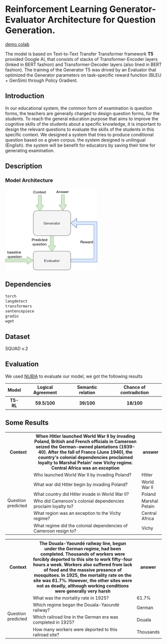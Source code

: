 # Reinforcement Learning Generator-Evaluator Architecture for Question Generation. 
[demo colab](https://colab.research.google.com/drive/1AQP9ELGoTOuZw6XPGitzw6_uKUAnO8Z5?usp=sharing)
  
The model is based on Text-to-Text Transfer Transformer framework **T5** provided Google AI, that consists of stacks of Transformer-Encoder layers (linked in BERT fashion) and Transformer-Decoder layers (also lined in BERT fashion). The training of the Generator T5 was drived by an Evaluator that optimized the Generator parameters on task-specific reward function (BLEU + GenSim) through Policy Gradient.


## Introduction 
In our educational system, the common form of examination is question forms, the teachers are generally charged to design question forms, for the students. To reach the general education purpose that aims to improve the cognitive skills of the students about a specific knowledge, it is important to design the relevant questions to evaluate the skills of the students in this specific context. We designed a system that tries to produce conditional question based on a given corpus. the system designed is unilingual (English). the system will be benefit for educators by saving their time for generating examination.  


## Description
### Model Architecture
![alt text](https://github.com/lkwate/neural-question-generation/blob/master/images/model-rl.png)

## Dependencies

```
torch
langdetect
transformers
sentencepiece
gradio
wget
```

## Dataset
SQUAD v.2

## Evaluation
We used [NUBIA](https://wl-research.github.io/blog/2020/04/29/introducing-nubia.html) to evaluate our model, we got the following results
<table>
  <tr>
    <th>Model</th>
    <th> Logical Agreement </th>
    <th> Semantic relation </th>
    <th> Chance of contradiction </th>
  </tr>
  <tr>
    <th>T5-RL</th>
    <th> 59.5/100 </th>
    <th> 39/100 </th>
    <th> 18/100 </th>
  </tr>
</table>



## Some Results

<table>
  <tr>
    <th>Context</th>
    <th> When Hitler launched World War II by invading Poland, British and French officials in Cameroon seized the German-owned plantations (1939-40). After the fall of France (June 1940), the country's colonial dependencies proclaimed loyalty to Marshal Petain' new Vichy regime. Central Africa was an exception</th>
    <th>answer</th>
  </tr>
  <tr>
    <td rowspan="6">Question predicted</td>
    <td>Who launched World War II by invading Poland?</td>
    <td>Hitler</td>
  </tr>
  <tr>
    <td>What war did Hitler begin by invading Poland?</td>
    <td>World War II</td>
  </tr>
  <tr>
    <td>What country did Hitler invade in World War II?</td>
    <td>Poland</td>
  </tr>
  <tr>
    <td>Who did Cameroon's colonial dependencies proclaim loyalty to?</td>
    <td>Marshal Petain</td>
  </tr>
  <tr>
    <td>What region was an exception to the Vichy regime?</td>
    <td>Central Africa</td>
  </tr>
  <tr>
    <td>What regime did the colonial dependencies of Cameroon resign to?</td>
    <td>Vichy</td>
  </tr>
</table>


<table>
  <tr>
    <th>Context</th>
    <th>The Douala-Yaoundé railway line, begun under the German regime, had been completed. Thousands of workers were forcibly deported to this site to work fifty-four hours a week. Workers also suffered from lack of food and the massive presence of mosquitoes. In 1925, the mortality rate on the site was 61.7%. However, the other sites were not as deadly, although working conditions were generally very harsh</th>
    <th>answer</th>
  </tr>
  <tr>
    <td rowspan="4">Question predicted</td>
    <td>What was the mortality rate in 1925?</td>
    <td>61.7%</td>
  </tr>
  <tr>
    <td>Which regime began the Douala-Yaoundé railway?</td>
    <td>German</td>
  </tr>
  <tr>
    <td>Which railroad line in the German era was completed in 1925?</td>
    <td>Douala</td>
  </tr>
  <tr>
    <td>How many workers were deported to this railroad site?</td>
    <td>Thousands</td>
  </tr>
</table>
